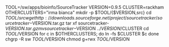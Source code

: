 TOOL=/sw/apps/bioinfo/SourceTracker
VERSION=0.9.5
CLUSTER=rackham
OTHERCLUSTERS="irma bianca"
mkdir -p $TOOL/{$VERSION,src}
cd $TOOL/src
wget http://downloads.sourceforge.net/project/sourcetracker/sourcetracker-$VERSION.tar.gz
tar xf sourcetracker-$VERSION.tar.gz
mv sourcetracker-$VERSION ../$VERSION/$CLUSTER
cd $TOOL/$VERSION
for c in $OTHERCLUSTERS; do
  ln -fs $CLUSTER $c
done
chgrp -R sw $TOOL/$VERSION
chmod g+rwx $TOOL/$VERSION
